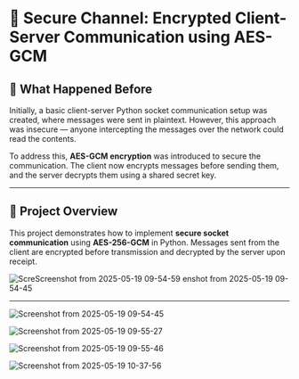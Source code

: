 # 🔐 Secure Channel: Encrypted Client-Server Communication using AES-GCM

## 📌 What Happened Before

Initially, a basic client-server Python socket communication setup was created, where messages were sent in plaintext. However, this approach was insecure — anyone intercepting the messages over the network could read the contents.

To address this, **AES-GCM encryption** was introduced to secure the communication. The client now encrypts messages before sending them, and the server decrypts them using a shared secret key.

---

## 🚀 Project Overview

This project demonstrates how to implement **secure socket communication** using **AES-256-GCM** in Python. Messages sent from the client are encrypted before transmission and decrypted by the server upon receipt.


![Scre![Screenshot from 2025-05-19 09-54-59](https://github.com/user-attachments/assets/7660c879-48be-4e93-852c-152c4ede5747)
enshot from 2025-05-19 09-54-45](https://github.com/user-attachments/assets/163d95db-69e8-4d41-b9ae-c885a27f83c5)

---
![Screenshot from 2025-05-19 09-54-45](https://github.com/user-attachments/assets/421e90ff-9e69-46e2-a32e-724646592e27)

![Screenshot from 2025-05-19 09-55-27](https://github.com/user-attachments/assets/de6cb290-0383-4faf-b62f-6ba1a4ecdaaf)

![Screenshot from 2025-05-19 09-55-46](https://github.com/user-attachments/assets/63d56d0a-9158-4a6f-8cba-f967c63e66d4)


![Screenshot from 2025-05-19 10-37-56](https://github.com/user-attachments/assets/bf27c652-d1b4-4331-b761-1c11e6638cd2)



